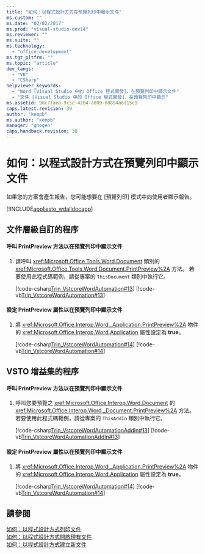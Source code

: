 ```yaml
---
title: "如何：以程式設計方式在預覽列印中顯示文件"
ms.custom: ""
ms.date: "02/02/2017"
ms.prod: "visual-studio-dev14"
ms.reviewer: ""
ms.suite: ""
ms.technology: 
  - "office-development"
ms.tgt_pltfrm: ""
ms.topic: "article"
dev_langs: 
  - "VB"
  - "CSharp"
helpviewer_keywords: 
  - "Word [Visual Studio 中的 Office 程式開發]，在預覽列印中顯示文件"
  - "文件 [Visual Studio 中的 Office 程式開發]，在預覽列印中顯示"
ms.assetid: 96c7faea-9c5c-42b4-a009-08894a6d15c9
caps.latest.revision: 39
author: "kempb"
ms.author: "kempb"
manager: "ghogen"
caps.handback.revision: 38
---
```

# 如何：以程式設計方式在預覽列印中顯示文件
  如果您的方案會產生報告，您可能想要在 \[預覽列印\] 模式中向使用者顯示報告。  
  
 [!INCLUDE[appliesto_wdalldocapp](../vsto/includes/appliesto-wdalldocapp-md.md)]  
  
## 文件層級自訂的程序  
  
#### 呼叫 PrintPreview 方法以在預覽列印中顯示文件  
  
1.  請呼叫 <xref:Microsoft.Office.Tools.Word.Document> 類別的 <xref:Microsoft.Office.Tools.Word.Document.PrintPreview%2A> 方法。 若要使用此程式碼範例，請從專案的 `ThisDocument` 類別中執行它。  
  
     [!code-csharp[Trin_VstcoreWordAutomation#13](../snippets/csharp/VS_Snippets_OfficeSP/Trin_VstcoreWordAutomation/CS/ThisDocument.cs#13)]
     [!code-vb[Trin_VstcoreWordAutomation#13](../snippets/visualbasic/VS_Snippets_OfficeSP/Trin_VstcoreWordAutomation/VB/ThisDocument.vb#13)]  
  
#### 設定 PrintPreview 屬性以在預覽列印中顯示文件  
  
1.  將 <xref:Microsoft.Office.Interop.Word._Application.PrintPreview%2A> 物件的 <xref:Microsoft.Office.Interop.Word.Application> 屬性設定為 **true**。  
  
     [!code-csharp[Trin_VstcoreWordAutomation#14](../snippets/csharp/VS_Snippets_OfficeSP/Trin_VstcoreWordAutomation/CS/ThisDocument.cs#14)]
     [!code-vb[Trin_VstcoreWordAutomation#14](../snippets/visualbasic/VS_Snippets_OfficeSP/Trin_VstcoreWordAutomation/VB/ThisDocument.vb#14)]  
  
## VSTO 增益集的程序  
  
#### 呼叫 PrintPreview 方法以在預覽列印中顯示文件  
  
1.  呼叫您要預覽之 <xref:Microsoft.Office.Interop.Word.Document> 的 <xref:Microsoft.Office.Interop.Word._Document.PrintPreview%2A> 方法。 若要使用此程式碼範例，請從專案的 `ThisAddIn` 類別中執行它。  
  
     [!code-csharp[Trin_VstcoreWordAutomationAddIn#13](../snippets/csharp/VS_Snippets_OfficeSP/Trin_VstcoreWordAutomationAddIn/CS/ThisAddIn.cs#13)]
     [!code-vb[Trin_VstcoreWordAutomationAddIn#13](../snippets/visualbasic/VS_Snippets_OfficeSP/Trin_VstcoreWordAutomationAddIn/VB/ThisAddIn.vb#13)]  
  
#### 設定 PrintPreview 屬性以在預覽列印中顯示文件  
  
1.  將 <xref:Microsoft.Office.Interop.Word._Application.PrintPreview%2A> 物件的 <xref:Microsoft.Office.Interop.Word.Application> 屬性設定為 **true**。  
  
     [!code-csharp[Trin_VstcoreWordAutomation#14](../snippets/csharp/VS_Snippets_OfficeSP/Trin_VstcoreWordAutomation/CS/ThisDocument.cs#14)]
     [!code-vb[Trin_VstcoreWordAutomation#14](../snippets/visualbasic/VS_Snippets_OfficeSP/Trin_VstcoreWordAutomation/VB/ThisDocument.vb#14)]  
  
## 請參閱  
 [如何：以程式設計方式列印文件](../vsto/how-to-programmatically-print-documents.md)   
 [如何：以程式設計方式開啟現有文件](../vsto/how-to-programmatically-open-existing-documents.md)   
 [如何：以程式設計方式建立新文件](../vsto/how-to-programmatically-create-new-documents.md)  
  
  